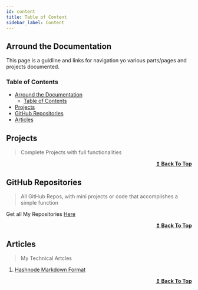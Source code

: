 ```yaml
---
id: content
title: Table of Content
sidebar_label: Content
---
```


## Arround the Documentation

This page is a guidline and links for navigation yo various parts/pages and projects documented.

### Table of Contents

- [Arround the Documentation](#arround-the-documentation)
  - [Table of Contents](#table-of-contents)
- [Projects](#projects)
- [GitHub Repositories](#github-repositories)
- [Articles](#articles)

## Projects

> Complete Projects with full functionalities


<div align="right">
    <b><a href="#table-of-contents">↥ Back To Top</a></b>
</div>

## GitHub Repositories

> All GitHub Repos, with mini projects or code that accomplishes a simple function

Get all My Repositories [Here](https://github.com/ChrisAchinga?tab=repositories)

<div align="right">
    <b><a href="#table-of-contents">↥ Back To Top</a></b>
</div>

## Articles

> My Technical Artcles

1. [Hashnode Markdown Format](article-format-md)


<div align="right">
    <b><a href="#table-of-contents">↥ Back To Top</a></b>
</div>